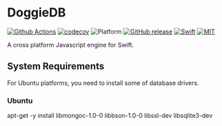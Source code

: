 # DoggieDB

[![Github Actions](https://github.com/SusanDoggie/DoggieDB/workflows/Builder/badge.svg)](https://github.com/SusanDoggie/DoggieDB/actions)
[![codecov](https://codecov.io/gh/SusanDoggie/DoggieDB/branch/main/graph/badge.svg)](https://codecov.io/gh/SusanDoggie/DoggieDB)
![Platform](https://img.shields.io/badge/platform-macOS%20%7C%20Ubuntu-lightgrey.svg?style=flat)
[![GitHub release](https://img.shields.io/github/release/SusanDoggie/DoggieDB.svg)](https://github.com/SusanDoggie/DoggieDB/releases)
[![Swift](https://img.shields.io/badge/swift-5.3-orange.svg?style=flat)](https://swift.org)
[![MIT](https://img.shields.io/badge/license-MIT-blue.svg?style=flat)](LICENSE)

A cross platform Javascript engine for Swift.

## System Requirements

For Ubuntu platforms, you need to install some of database drivers.

### Ubuntu

apt-get -y install libmongoc-1.0-0 libbson-1.0-0 libssl-dev libsqlite3-dev
